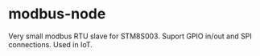 # modbus-node
Very small modbus RTU slave for STM8S003. Suport GPIO in/out and SPI connections. Used in IoT.
